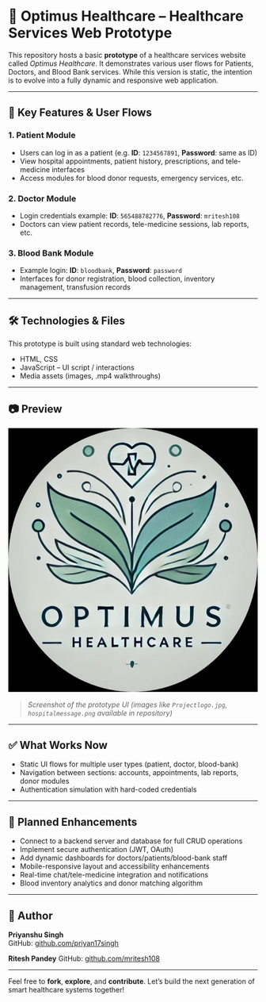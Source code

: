 # 🏥 Optimus Healthcare – Healthcare Services Web Prototype

This repository hosts a basic **prototype** of a healthcare services website called *Optimus Healthcare*. It demonstrates various user flows for Patients, Doctors, and Blood Bank services. While this version is static, the intention is to evolve into a fully dynamic and responsive web application.

---

## 🚀 Key Features & User Flows

### 1. Patient Module
- Users can log in as a patient (e.g. **ID**: `1234567891`, **Password**: same as ID)  
- View hospital appointments, patient history, prescriptions, and tele-medicine interfaces  
- Access modules for blood donor requests, emergency services, etc.

### 2. Doctor Module
- Login credentials example: **ID**: `565488782776`, **Password**: `mritesh108`  
- Doctors can view patient records, tele-medicine sessions, lab reports, etc.

### 3. Blood Bank Module
- Example login: **ID**: `bloodbank`, **Password**: `password`  
- Interfaces for donor registration, blood collection, inventory management, transfusion records  

---

## 🛠️ Technologies & Files

This prototype is built using standard web technologies:

- HTML, CSS   
- JavaScript –  UI script / interactions  
- Media assets (images, .mp4 walkthroughs)  


---

## 📷 Preview

![Optimus Healthcare Preview](Projectlogo.jpg)  
> *Screenshot of the prototype UI (images like `Projectlogo.jpg`, `hospitalmessage.png` available in repository)*

---

## ✅ What Works Now  
- Static UI flows for multiple user types (patient, doctor, blood-bank)  
- Navigation between sections: accounts, appointments, lab reports, donor modules  
- Authentication simulation with hard-coded credentials  

---

## 🔧 Planned Enhancements  
- Connect to a backend server and database for full CRUD operations  
- Implement secure authentication (JWT, OAuth)  
- Add dynamic dashboards for doctors/patients/blood-bank staff  
- Mobile-responsive layout and accessibility enhancements  
- Real-time chat/tele-medicine integration and notifications  
- Blood inventory analytics and donor matching algorithm  

---

## 👤 Author  
**Priyanshu Singh**  
GitHub: [github.com/priyan17singh](https://github.com/priyan17singh) 

**Ritesh Pandey**
GitHub: [github.com/mritesh108](https://github.com/mritesh108) 

---

Feel free to **fork**, **explore**, and **contribute**. Let’s build the next generation of smart healthcare systems together!  
